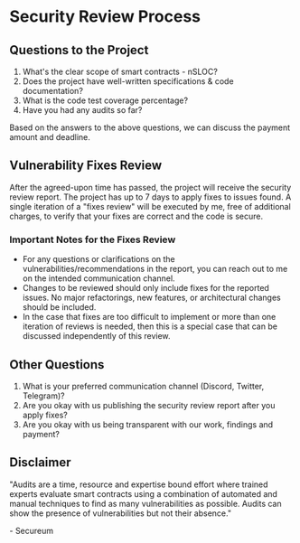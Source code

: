 # Security Review Process

## Questions to the Project

1. What's the clear scope of smart contracts - nSLOC?
2. Does the project have well-written specifications & code documentation?
3. What is the code test coverage percentage?
4. Have you had any audits so far?

Based on the answers to the above questions, we can discuss the payment amount and deadline.

## Vulnerability Fixes Review

After the agreed-upon time has passed, the project will receive the security review report. The project has up to 7 days to apply fixes to issues found. A single iteration of a "fixes review" will be executed by me, free of additional charges, to verify that your fixes are correct and the code is secure.

### Important Notes for the Fixes Review

- For any questions or clarifications on the vulnerabilities/recommendations in the report, you can reach out to me on the intended communication channel.
- Changes to be reviewed should only include fixes for the reported issues. No major refactorings, new features, or architectural changes should be included.
- In the case that fixes are too difficult to implement or more than one iteration of reviews is needed, then this is a special case that can be discussed independently of this review.

## Other Questions

1. What is your preferred communication channel (Discord, Twitter, Telegram)?
2. Are you okay with us publishing the security review report after you apply fixes?
3. Are you okay with us being transparent with our work, findings and payment?

## Disclaimer

"Audits are a time, resource and expertise bound effort where trained experts evaluate smart contracts using a combination of automated and manual techniques to find as many vulnerabilities as possible. Audits can show the presence of vulnerabilities but not their absence."

\- Secureum

